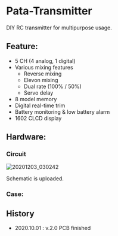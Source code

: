 # Pata-Transmitter
DIY RC transmitter for multipurpose usage.



## Feature:
- 5 CH (4 analog, 1 digital)
- Various mixing features
  - Reverse mixing
  - Elevon mixing
  - Dual rate (100% / 50%)
  - Servo delay
- 8 model memory
- Digital real-time trim
- Battery monitoring & low battery alarm
- 1602 CLCD display


## Hardware:
### Circuit
![20201203_030242](https://user-images.githubusercontent.com/61725679/100912815-4d740800-3514-11eb-9b83-582f35fccfe2.jpg)

Schematic is uploaded.



### Case:




## History
- 2020.10.01 : v.2.0 PCB finished
